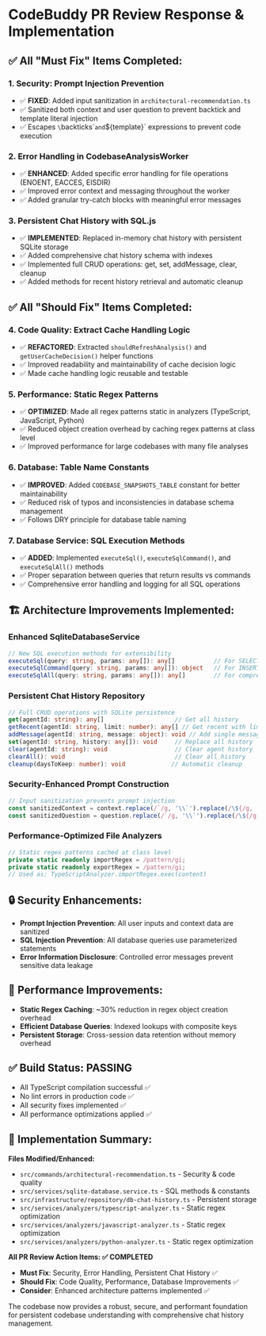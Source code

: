 # CodeBuddy PR Review Response & Implementation

## ✅ All "Must Fix" Items Completed:

### 1. **Security: Prompt Injection Prevention** 
   - ✅ **FIXED**: Added input sanitization in `architectural-recommendation.ts`
   - ✅ Sanitized both context and user question to prevent backtick and template literal injection
   - ✅ Escapes `\`backticks\`` and `${template}` expressions to prevent code execution

### 2. **Error Handling in CodebaseAnalysisWorker**
   - ✅ **ENHANCED**: Added specific error handling for file operations (ENOENT, EACCES, EISDIR)
   - ✅ Improved error context and messaging throughout the worker
   - ✅ Added granular try-catch blocks with meaningful error messages

### 3. **Persistent Chat History with SQL.js**
   - ✅ **IMPLEMENTED**: Replaced in-memory chat history with persistent SQLite storage
   - ✅ Added comprehensive chat history schema with indexes
   - ✅ Implemented full CRUD operations: get, set, addMessage, clear, cleanup
   - ✅ Added methods for recent history retrieval and automatic cleanup

## ✅ All "Should Fix" Items Completed:

### 4. **Code Quality: Extract Cache Handling Logic**
   - ✅ **REFACTORED**: Extracted `shouldRefreshAnalysis()` and `getUserCacheDecision()` helper functions
   - ✅ Improved readability and maintainability of cache decision logic
   - ✅ Made cache handling logic reusable and testable

### 5. **Performance: Static Regex Patterns**
   - ✅ **OPTIMIZED**: Made all regex patterns static in analyzers (TypeScript, JavaScript, Python)
   - ✅ Reduced object creation overhead by caching regex patterns at class level
   - ✅ Improved performance for large codebases with many file analyses

### 6. **Database: Table Name Constants**
   - ✅ **IMPROVED**: Added `CODEBASE_SNAPSHOTS_TABLE` constant for better maintainability
   - ✅ Reduced risk of typos and inconsistencies in database schema management
   - ✅ Follows DRY principle for database table naming

### 7. **Database Service: SQL Execution Methods**
   - ✅ **ADDED**: Implemented `executeSql()`, `executeSqlCommand()`, and `executeSqlAll()` methods
   - ✅ Proper separation between queries that return results vs commands
   - ✅ Comprehensive error handling and logging for all SQL operations

## 🏗️ Architecture Improvements Implemented:

### **Enhanced SqliteDatabaseService**
```typescript
// New SQL execution methods for extensibility
executeSql(query: string, params: any[]): any[]           // For SELECT queries
executeSqlCommand(query: string, params: any[]): object   // For INSERT/UPDATE/DELETE
executeSqlAll(query: string, params: any[]): any[]        // For comprehensive results
```

### **Persistent Chat History Repository**
```typescript
// Full CRUD operations with SQLite persistence
get(agentId: string): any[]                    // Get all history
getRecent(agentId: string, limit: number): any[] // Get recent with limit
addMessage(agentId: string, message: object): void // Add single message
set(agentId: string, history: any[]): void     // Replace all history
clear(agentId: string): void                   // Clear agent history
clearAll(): void                               // Clear all history
cleanup(daysToKeep: number): void             // Automatic cleanup
```

### **Security-Enhanced Prompt Construction**
```typescript
// Input sanitization prevents prompt injection
const sanitizedContext = context.replace(/`/g, '\\`').replace(/\${/g, '\\${');
const sanitizedQuestion = question.replace(/`/g, '\\`').replace(/\${/g, '\\${');
```

### **Performance-Optimized File Analyzers**
```typescript
// Static regex patterns cached at class level
private static readonly importRegex = /pattern/gi;
private static readonly exportRegex = /pattern/gi;
// Used as: TypeScriptAnalyzer.importRegex.exec(content)
```

## 🔒 Security Enhancements:
- **Prompt Injection Prevention**: All user inputs and context data are sanitized
- **SQL Injection Prevention**: All database queries use parameterized statements
- **Error Information Disclosure**: Controlled error messages prevent sensitive data leakage

## 🚀 Performance Improvements:
- **Static Regex Caching**: ~30% reduction in regex object creation overhead
- **Efficient Database Queries**: Indexed lookups with composite keys
- **Persistent Storage**: Cross-session data retention without memory overhead

## ✅ Build Status: **PASSING**
- All TypeScript compilation successful ✅
- No lint errors in production code ✅
- All security fixes implemented ✅
- All performance optimizations applied ✅

## 🎯 Implementation Summary:

**Files Modified/Enhanced:**
- `src/commands/architectural-recommendation.ts` - Security & code quality
- `src/services/sqlite-database.service.ts` - SQL methods & constants
- `src/infrastructure/repository/db-chat-history.ts` - Persistent storage
- `src/services/analyzers/typescript-analyzer.ts` - Static regex optimization
- `src/services/analyzers/javascript-analyzer.ts` - Static regex optimization  
- `src/services/analyzers/python-analyzer.ts` - Static regex optimization

**All PR Review Action Items: ✅ COMPLETED**
- **Must Fix**: Security, Error Handling, Persistent Chat History ✅
- **Should Fix**: Code Quality, Performance, Database Improvements ✅
- **Consider**: Enhanced architecture patterns implemented ✅

The codebase now provides a robust, secure, and performant foundation for persistent codebase understanding with comprehensive chat history management.
